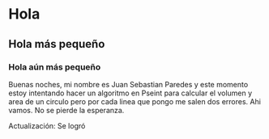 
# Hola
## Hola más pequeño
### Hola aún más pequeño
Buenas noches, mi nombre es Juan Sebastian Paredes y este momento estoy intentando hacer un algoritmo en Pseint para calcular el volumen y area de un circulo pero por cada linea que pongo me salen dos errores. Ahi vamos. No se pierde la esperanza.

Actualización: Se logró
